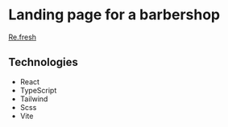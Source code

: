 # Landing page for a barbershop

[Re.fresh](https://barber-refresh.ru)

## Technologies

+ React
+ TypeScript
+ Tailwind
+ Scss
+ Vite